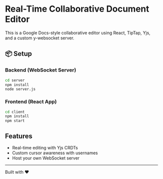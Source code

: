 
# Real-Time Collaborative Document Editor

This is a Google Docs-style collaborative editor using React, TipTap, Yjs, and a custom y-websocket server.

## 📦 Setup

### Backend (WebSocket Server)
```bash
cd server
npm install
node server.js
```

### Frontend (React App)
```bash
cd client
npm install
npm start
```

## Features
- Real-time editing with Yjs CRDTs
- Custom cursor awareness with usernames
- Host your own WebSocket server

---
Built with ❤️
